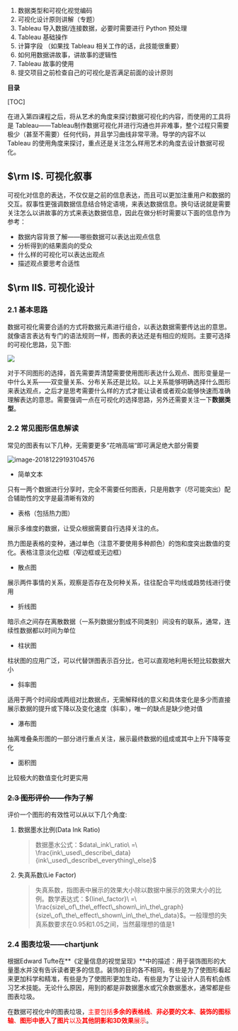 1. 数据类型和可视化视觉编码
2. 可视化设计原则讲解（专题）
3. Tableau 导入数据/连接数据，必要时需要进行 Python 预处理
4. Tableau 基础操作
5. 计算字段 （如果找 Tableau 相关工作的话，此技能很重要）
6. 如何用数据讲故事，讲故事的逻辑性
7. Tableau 故事的使用
8. 提交项目之前检查自己的可视化是否满足前面的设计原则

**目录**

[TOC]

在进入第四课程之后，将从艺术的角度来探讨数据可视化的内容，而使用的工具将是 Tableau——Tableau制作数据可视化并进行沟通也并非难事，整个过程只需要极少（甚至不需要）任何代码，并且学习曲线非常平滑。导学的内容不以 Tableau 的使用角度来探讨，重点还是关注怎么样用艺术的角度去设计数据可视化。

## $\rm I$. 可视化叙事

可视化对信息的表达，不仅仅是之前的信息表达，而且可以更加注重用户和数据的交互。叙事性更强调数据信息结合特定语境，来表达数据信息。换句话说就是需要关注怎么以讲故事的方式来表达数据信息，因此在做分析时需要以下面的信息作为参考：

* 数据内容背景了解——哪些数据可以表达出观点信息
* 分析得到的结果面向的受众
* 什么样的可视化可以表达出观点
* 描述观点要思考合适性

## $\rm II$. 可视化设计

### 2.1 基本思路

数据可视化需要合适的方式将数据元素进行组合，以表达数据需要传达出的意思。就像语言表达有专门的语法规则一样，图表的表达还是有相应的规则。主要可选择的可视化思路，见下图:

![](https://apandre.files.wordpress.com/2011/02/chartchooserincolor.jpg)

对于不同图形的选择，首先需要弄清楚需要使用图形表达什么观点、图形变量是一中什么关系——双变量关系、分布关系还是比较。以上关系能够明确选择什么图形来表达观点，之后才是思考需要什么样的方式才能让读者或者观众能够快速而准确理解表达的意思。需要强调一点在可视化的选择思路，另外还需要关注一下**数据类型**。

### 2.2 常见图形信息解读

常见的图表有以下几种，无需要更多“花哨高端“即可满足绝大部分需要



![image-20181229193104576](https://ws3.sinaimg.cn/large/006tNbRwgy1fynudxt4ruj30ax0723z6.jpg)



- 简单文本

只有一两个数据进行分享时，完全不需要任何图表，只是用数字（尽可能突出）配合辅助性的文字是最清晰有效的

- 表格（包括热力图）

展示多维度的数据，让受众根据需要自行选择关注的点。

热力图是表格的变种，通过单色（注意不要使用多种颜色）的饱和度突出数值的变化。表格注意淡化边框（窄边框或无边框）

- 散点图

展示两件事情的关系，观察是否存在及何种关系，往往配合平均线或趋势线进行使用

- 折线图

暗示点之间存在离散数据（一系列数据分割成不同类别）间没有的联系，通常，连续性数据都以时间为单位

- 柱状图

柱状图的应用广泛，可以代替饼图表示百分比，也可以直观地利用长短比较数据大小 

- 斜率图

适用于两个时间段或两组对比数据点，无需解释线的意义和具体变化是多少而直接展示数据的提升或下降以及变化速度（斜率），唯一的缺点是缺少绝对值

- 瀑布图

抽离堆叠条形图的一部分进行重点关注，展示最终数据的组成或其中上升下降等变化 

- 面积图

比较极大的数值变化时更实用

### ~~2.3 图形评价——作为了解~~

评价一个图形的有效性可以从以下几个角度:

1. 数据墨水比例(Data Ink Ratio)

   > 数据墨水公式：$data\_ink\_ratio\ =\ \frac{ink\_used\_describe\_data}{ink\_used\_describe\_everything\_else}$

2. 失真系数(Lie Factor)

   > 失真系数，指图表中展示的效果大小除以数据中展示的效果大小的比例。数学表达式：${line\_factor}\ =\ \frac{size\_of\_the\_effect\_shown\_in\_the\_graph}{size\_of\_the\_effect\_shown\_in\_the\_the\_data}$。一般理想的失真系数要求在0.95和1.05之间，当然最理想的值是1

### 2.4 图表垃圾——chartjunk

根据Edward Tufte在**《定量信息的视觉呈现》**中的描述：用于装饰图形的大量墨水并没有告诉读者更多的信息。装饰的目的各不相同，有些是为了使图形看起来更加科学和精准，有些是为了使图形更加生动，有些是为了让设计人员有机会练习艺术技能。无论什么原因，用到的都是非数据墨水或冗余数据墨水，通常都是些图表垃圾。

在数据可视化中的图表垃圾，<font color="red">主要包括**多余的表格线**、**非必要的文本**、**装饰的图标轴**、**图形中嵌入了图片**以及**其他阴影和3D效果**展示</font>。